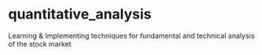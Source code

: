 # quantitative_analysis
Learning &amp; Implementing techniques for fundamental and technical analysis of the stock market
